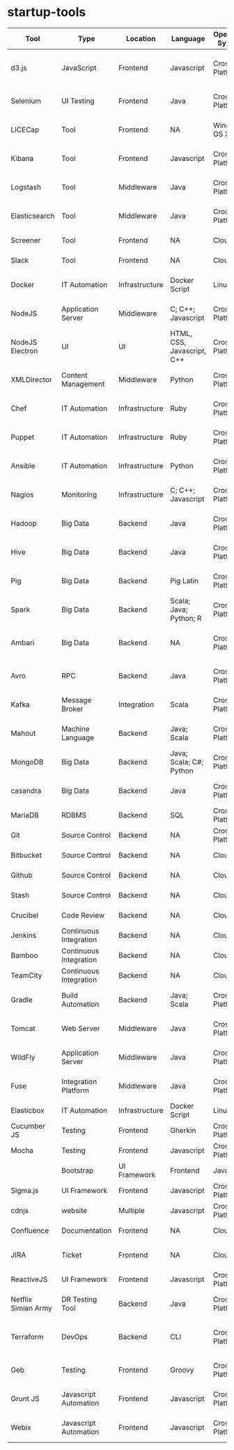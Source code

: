 # startup-tools
|Tool|Type|Location|Language|Operating System|License|License Type|Website|Tags|
|----|----|--------|--------|----------------|-------|------------|-------|----|
|d3.js|JavaScript|Frontend|Javascript|Cross Platform|BDS|Open Source|http://d3js.org|Visualisation; Visualization; data visualisation; Javascript|
|Selenium|UI Testing|Frontend|Java|Cross Platform|Apache License 2.0|Open Source|http://seleniumhq.org|Testing; UI Testing; UI|
|LICECap|Tool|Frontend|NA|Windows; OS X|GNU 2|Open Source|http://www.cockos.com/licecap/|GIF; Screen grab; Screen to GIF; Screen Recorder|
|Kibana|Tool|Frontend|Javascript|Cross Platform|Apache License 2.0|Open Source|http://elastic.co|Visualisation; Logging; Log|
|Logstash|Tool|Middleware|Java|Cross Platform|Apache License 2.0|Open Source|http://elastic.co|Search; Analyse; Analyze; Visualisation; Logging; Log|
|Elasticsearch|Tool|Middleware|Java|Cross Platform|Apache License 2.0|Open Source|http://elastic.co|Search; Analyse; Analyze; Visualisation; Logging; Log|
|Screener|Tool|Frontend|NA|Cloud|Closed Source|Commercial|http://screener.io|Visual Testing; UI Testing; Testing; UI|
|Slack|Tool|Frontend|NA|Cloud|Closed Source|Commercial|http://slack.com|Messaging; Discussion; Chat Room|
|Docker|IT Automation|Infrastructure|Docker Script|Linux|Apache License 2.0|Open Source|http://docker.com|Deployment; Container|
|NodeJS|Application Server|Middleware|C; C++; Javascript|Cross Platform|MIT|Open Source|http://nodejs.org|Middleware; Application Server; Server; Javascript|
|NodeJS Electron|UI|UI|HTML, CSS, Javascript, C++|Cross Platform|MIT|Open Source|http://electron.atom.io/ |UI, Cross Platform, Middleware; Application Server; Client; Javascript|
|XMLDirector|Content Management|Middleware|Python|Cross Platform|Apache License 2.0|Open Source|http://xml-director.info |XML; PDF; ePub|
|Chef|IT Automation|Infrastructure|Ruby|Cross Platform|Apache License 2.0|Open Source|http://chef.io |Automation; Server management; Ruby|
|Puppet|IT Automation|Infrastructure|Ruby|Cross Platform|Apache License 2.0|Open Source|http://puppetlabs.com |Automation; Server management; Ruby|
|Ansible|IT Automation|Infrastructure|Python|Cross Platform|GNU General Public|Open Source|http://ansible.com|Automation; Server management; Ruby|
|Nagios|Monitoring|Infrastructure|C; C++; Javascript|Cross Platform|GPLv2|Open Source|http://nagios.org |Automation; Server; Monitoring; Mangaement|
|Hadoop|Big Data|Backend|Java|Cross Platform|Apache License 2.0|Open Source|http://hadoop.apache.org|Big Data; Bigdata; database|
Hive|Big Data|Backend|Java|Cross Platform|Apache License 2.0|Open Source|http://hive.apache.org|Big Data; Bigdata; database; Datawarehouse|
|Pig|Big Data|Backend|Pig Latin|Cross Platform|Apache License 2.0|Open Source|http://hadoop.apache.org|Big Data; Bigdata; database; Datawarehouse; Query|
|Spark|Big Data|Backend|Scala; Java; Python; R|Cross Platform|Apache License 2.0|Open Source|http://spark.apache.org|Big Data; Cluster Computing; Machine learning|
|Ambari|Big Data|Backend|NA|Cross Platform|Apache License 2.0|Open Source|http://ambari.apache.org|Big Data; Cluster Computing; Machine learning; Management; Hadoop|
|Avro|RPC|Backend|Java|Cross Platform|Apache License 2.0|Open Source|http://avro.apache.org|Big Data; Hadoop; RPC|
|Kafka|Message Broker|Integration|Scala|Cross Platform|Apache License 2.0|Open Source|http://kafka.apache.org|Big Data; Messaging; Message Broker|
|Mahout|Machine Language|Backend|Java; Scala|Cross Platform|Apache License 2.0|Open Source|http://mahout.apache.org|Big Data; Machine Language|
|MongoDB|Big Data|Backend|Java; Scala; C#; Python|Cross Platform|GNU AGPL v3.0|Open Source|http://mongodb.org|Big Data; NoSQL|
|casandra|Big Data|Backend|Java|Cross Platform|Apache License 2.0|Open Source|http://cassandra.apache.org|Big Data; NoSQL|
|MariaDB|RDBMS|Backend|SQL|Cross Platform|GNU|Open Source|http://mariadb.org|RDBMS; Database|
|Git|Source Control|Backend|NA|Cross Platform|GNU|Open Source|http://git-scm.com|Source Control; Source management|
|Bitbucket|Source Control|Backend|NA|Cloud|Closed Source|Commercial|http://bitbucket.org|Source Control; Source management|
|Github|Source Control|Backend|NA|Cloud|Closed Source|Commercial|http://github.com|Source Control; Source management|
|Stash|Source Control|Backend|NA|Cloud|Closed Source|Commercial|http://www.atlassian.com|Source Control; Source management|
|Crucibel|Code Review|Backend|NA|Cloud|Closed Source|Commercial|http://www.atlassian.com|Source Code; review; code review|
|Jenkins|Continuous Integration|Backend|NA|Cloud|MIT License|Open Source|http://jenkins-ci.org|Source Code; CI; Continuous Integration|
|Bamboo|Continuous Integration|Backend|NA|Cloud|Closed Source|Commercial|http://www.atlassian.com|Source Code; CI; Continuous Integration|
|TeamCity|Continuous Integration|Backend|NA|Cloud|Closed Source|Commercial|http://jetbrain.com|Source Code; CI; Continuous Integration|
|Gradle|Build Automation|Backend|Java; Scala|Cross Platform|Apache License 2.0|Open Source|http://www.gradle.org|Build Automation; Build; Code|
|Tomcat|Web Server|Middleware|Java|Cross Platform|Apache License 2.0|Open Source|http://tomcat.apache.org|Web Server; Apache; Tomcat|
|WildFly|Application Server|Middleware|Java|Cross Platform|GNU Lesser GPL|Open Source|http://www.wildfly.org|App Server; Application Server; Jboss|
|Fuse|Integration Platform|Middleware|Java|Cross Platform|Apache License 2.0|Open Source|http://www.jboss.org|Integraiton Platform; ESB|
|Elasticbox|IT Automation|Infrastructure|Docker Script|Linux|Closed Source|Commercial|http://elasticbox.com|Deployment; Container; Cloud|
|Cucumber JS|Testing|Frontend|Gherkin|Cross Platform|MIT License|Open Source|http://cucumber.io|Testing|
|Mocha|Testing|Frontend|Javascript|Cross Platform|MIT License|Open Source|http://mochajs.org|Testing; UI Testing; UI|
||Bootstrap|UI Framework|Frontend|Javascript|Cross Platform|MIT License|Open Source|http://getbootstrap.com |UI; Javascript; Framework; UI Framework|
|Sigma.js|UI Framework|Frontend|Javascript|Cross Platform|MIT License|Open Source|http://sigmajs.org|UI; Javascript; graph|
|cdnjs|website|Multiple|Javascript|Cross Platform|MIT License|Open Source|http://cdnjs.com|Javascript; CDN; Library|
|Confluence|Documentation|Frontend|NA|Cloud|Closed Source|Commercial|http://www.atlassian.com|Documentation|
|JIRA|Ticket|Frontend|NA|Cloud|Closed Source|Commercial|http://www.atlassian.com|Ticketing; Issue management; Kanban; Board|
|ReactiveJS|UI Framework|Frontend|Javascript|Cross Platform|MIT License|Open Source|http://reactivejs.org|UI; Javascript; graph; SVG|
|Netflix Simian Army|DR Testing Tool|Backend|Java|Cross Platform|Apache License 2.0|Open Source|https://github.com/Netflix/SimianArmy|DR; Disaster Recovery, Tool|
|Terraform|DevOps|Backend|CLI|Cross Platform|Apache License 2.0|Open Source|https://terraform.io|Infrastructure, Infrastructure as Code, Cloud Management, Cloud, AWS|
|Geb|Testing|Frontend|Groovy|Cross Platform|Apache License 2.0|Open Source|http://gebish.org|Browser Testing, script|
|Grunt JS|Javascript Automation|Frontend|Javascript|Cross Platform| Same as JQuery|Open Source|http://gruntjs.com/|script, javascript, automation|
|Webix|Javascript Automation|Frontend|Javascript|Cross Platform| Same as JQuery|Open Source|http://webix.com/|script, javascript, automation|
